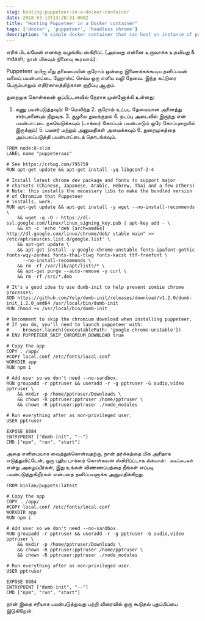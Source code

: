 ```yaml
---
slug: hosting-puppeteer-in-a-docker-container
date: 2018-03-13T13:20:31.000Z
title: "Hosting Puppeteer in a Docker container"
tags: ['docker', 'puppeteer', 'headless chrome']
description: "A simple docker container that can host an instance of puppeteer and a custom app."
---
```



எரிக் பிடல்மேன் எனக்கு வழங்கிய ஸ்கிரிப்ட் (அல்லது என்னை உருவாக்க உதவியது & mdash; நான் மிகவும் நினைவு கூரலாம்).

Puppeteer ஏபிஐ மீது தலைமையின் குரோம் ஒன்றை இணைக்கக்கூடிய தனிப்பயன் வலைப் பயன்பாட்டை ஹோஸ்ட் செய்ய ஒரு எளிய வழி தேவை. இந்த கட்டுரை பெரும்பாலும் எதிர்காலத்திற்கான குறிப்பு ஆகும்.

துறைமுக கொள்கலன் ஒப்பீட்டளவில் நேராக முன்னோக்கி உள்ளது:

1. கணு பயன்படுத்தவும்: 8-மெலிந்த 2. குரோம் உட்பட தேவையான அனைத்து சார்புகளையும் நிறுவுக. 3. சூழலை துவக்குதல் 4. நடப்பு அடைவில் இருந்து என் பயன்பாட்டை நகலெடுக்கவும் (டாக்ஸர் கோப்பும் பயன்பாடும் ஒரே கோப்புறையில் இருக்கும்) 5. பயனர் மற்றும் அனுமதிகள் அமைக்கவும் 6. துறைமுகத்தை அம்பலப்படுத்தி பயன்பாட்டைத் தொடங்கவும்.


```docker
FROM node:8-slim
LABEL name "puppeteraas"

# See https://crbug.com/795759
RUN apt-get update && apt-get install -yq libgconf-2-4

# Install latest chrome dev package and fonts to support major 
# charsets (Chinese, Japanese, Arabic, Hebrew, Thai and a few others)
# Note: this installs the necessary libs to make the bundled version 
# of Chromium that Puppeteer
# installs, work.
RUN apt-get update && apt-get install -y wget --no-install-recommends \
    && wget -q -O - https://dl-ssl.google.com/linux/linux_signing_key.pub | apt-key add - \
    && sh -c 'echo "deb [arch=amd64] http://dl.google.com/linux/chrome/deb/ stable main" >> /etc/apt/sources.list.d/google.list' \
    && apt-get update \
    && apt-get install -y google-chrome-unstable fonts-ipafont-gothic fonts-wqy-zenhei fonts-thai-tlwg fonts-kacst ttf-freefont \
      --no-install-recommends \
    && rm -rf /var/lib/apt/lists/* \
    && apt-get purge --auto-remove -y curl \
    && rm -rf /src/*.deb

# It's a good idea to use dumb-init to help prevent zombie chrome processes.
ADD https://github.com/Yelp/dumb-init/releases/download/v1.2.0/dumb-init_1.2.0_amd64 /usr/local/bin/dumb-init
RUN chmod +x /usr/local/bin/dumb-init

# Uncomment to skip the chromium download when installing puppeteer. 
# If you do, you'll need to launch puppeteer with:
#     browser.launch({executablePath: 'google-chrome-unstable'})
# ENV PUPPETEER_SKIP_CHROMIUM_DOWNLOAD true

# Copy the app
COPY . /app/
#COPY local.conf /etc/fonts/local.conf
WORKDIR app
RUN npm i

# Add user so we don't need --no-sandbox.
RUN groupadd -r pptruser && useradd -r -g pptruser -G audio,video pptruser \
    && mkdir -p /home/pptruser/Downloads \
    && chown -R pptruser:pptruser /home/pptruser \
    && chown -R pptruser:pptruser ./node_modules

# Run everything after as non-privileged user.
USER pptruser

EXPOSE 8084
ENTRYPOINT ["dumb-init", "--"]
CMD ["npm", "run", "start"]
```


அதை எளிமையாக வைத்துக்கொள்வதற்கு, நான் தர்க்கத்தை மிக அரிதாக எடுத்துவிட்டேன், ஒரு புதிய டாக்ஸர் கொள்கலன் ஸ்கிரிப்ட்டாக `கின்லான்: கைப்பைகள்` என்று அழைப்பீர்கள், இது உங்கள் விண்ணப்பத்தை நீங்கள் எப்படி பயன்படுத்துகிறீர்கள் என்பதை தனிப்பயனாக்க அனுமதிக்கிறது.


```docker
FROM kinlan/puppets:latest

# Copy the app
COPY . /app/
#COPY local.conf /etc/fonts/local.conf
WORKDIR app
RUN npm i

# Add user so we don't need --no-sandbox.
RUN groupadd -r pptruser && useradd -r -g pptruser -G audio,video pptruser \
    && mkdir -p /home/pptruser/Downloads \
    && chown -R pptruser:pptruser /home/pptruser \
    && chown -R pptruser:pptruser ./node_modules

# Run everything after as non-privileged user.
USER pptruser

EXPOSE 8084
ENTRYPOINT ["dumb-init", "--"]
CMD ["npm", "run", "start"]
```


நான் இதை சரியாக பயன்படுத்துவது பற்றி விரைவில் ஒரு கூடுதல் புதுப்பிப்பை இடுகிறேன்.